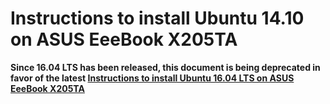# Instructions to install Ubuntu 14.10 on ASUS EeeBook X205TA

**Since 16.04 LTS has been released, this document is being deprecated in favor of the latest [Instructions to install Ubuntu 16.04 LTS on ASUS EeeBook X205TA](https://github.com/lopaka/instructions/blob/master/ubuntu-16.04-install-asus-x205ta.md)**
